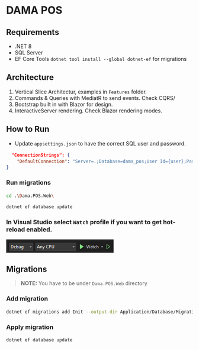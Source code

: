 # DAMA POS

## Requirements

- .NET 8
- SQL Server
- EF Core Tools `dotnet tool install --global dotnet-ef` for migrations

## Architecture

1. Vertical Slice Architectur, examples in `Features` folder.
2. Commands & Queries with MediatR to send events. Check CQRS/
3. Bootstrap built in with Blazor for design.
4. InteractiveServer rendering. Check Blazor rendering modes.

## How to Run

- Update `appsettings.json` to have the correct SQL user and password.

```json
  "ConnectionStrings": {
    "DefaultConnection": "Server=.;Database=dama_pos;User Id={user};Password={pass};TrustServerCertificate=True;"
}
```

### Run migrations

```bash
cd .\Dama.POS.Web\
```

```bash
dotnet ef database update
```

### In Visual Studio select `Watch` profile if you want to get hot-reload enabled.

![alt text](image.png)

## Migrations

> <b>NOTE:</b> You have to be under `Dama.POS.Web` directory

### Add migration

```bash
dotnet ef migrations add Init --output-dir Application/Database/Migrations
```

### Apply migration

```bash
dotnet ef database update
```
